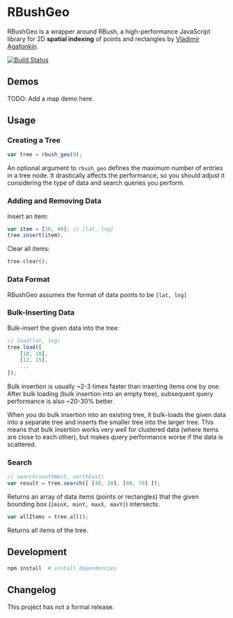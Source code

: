 RBushGeo
=====

RBushGeo is a wrapper around RBush, a high-performance JavaScript library for 2D **spatial indexing** of points and rectangles by [Vladimir Agafonkin](http://github.com/mourner).

[![Build Status](https://travis-ci.org/leoromanovsky/rbush-geo.svg)](https://travis-ci.org/leoromanovsky/rbush-geo)

## Demos

TODO: Add a map demo here.

## Usage

### Creating a Tree

```js
var tree = rbush_geo(9);
```

An optional argument to `rbush_geo` defines the maximum number of entries in a tree node.
It drastically affects the performance, so you should adjust it
considering the type of data and search queries you perform.

### Adding and Removing Data

Insert an item:

```js
var item = [20, 40]; // [lat, lng]
tree.insert(item);
```

Clear all items:

```js
tree.clear();
```

### Data Format

RBushGeo assumes the format of data points to be `[lat, lng]`

### Bulk-Inserting Data

Bulk-insert the given data into the tree:

```js
// load(lat, lng)
tree.load([
	[10, 10],
	[12, 15],
	...
]);
```

Bulk insertion is usually ~2-3 times faster than inserting items one by one.
After bulk loading (bulk insertion into an empty tree), subsequent query performance is also ~20-30% better.

When you do bulk insertion into an existing tree, it bulk-loads the given data into a separate tree
and inserts the smaller tree into the larger tree.
This means that bulk insertion works very well for clustered data (where items are close to each other),
but makes query performance worse if the data is scattered.

### Search

```js
// search(southWest, northEast)
var result = tree.search([ [40, 20], [80, 70] ]);
```

Returns an array of data items (points or rectangles) that the given bounding box (`[minX, minY, maxX, maxY]`) intersects.

```js
var allItems = tree.all();
```

Returns all items of the tree.

## Development

```bash
npm install  # install dependencies
```

## Changelog

This project has not a formal release.
